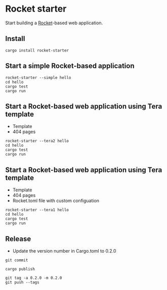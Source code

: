 # Rocket starter

Start building a [Rocket](https://rocket.rs/)-based web application.

## Install

```
cargo install rocket-starter

```


## Start a simple Rocket-based application

```
rocket-starter --simple hello
cd hello
cargo test
cargo run
```

## Start a Rocket-based web application using Tera template

* Template
* 404 pages

```
rocket-starter --tera2 hello
cd hello
cargo test
cargo run
```

## Start a Rocket-based web application using Tera template

* Template
* 404 pages
* Rocket.toml file with custom configuation

```
rocket-starter --tera1 hello
cd hello
cargo test
cargo run
```



## Release


* Update the version number in Cargo.toml to 0.2.0

```
git commit
```

```
cargo publish
```

```
git tag -a 0.2.0 -m 0.2.0
git push --tags
```
